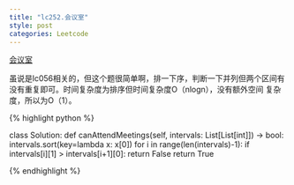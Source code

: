 ```yaml
---
title: "lc252.会议室"
style: post
categories: Leetcode
---
```


[会议室](https://leetcode-cn.com/problems/meeting-rooms/)

虽说是lc056相关的，但这个题很简单啊，排一下序，判断一下并列但两个区间有没有重复即可。时间复杂度为排序但时间复杂度O（nlogn），没有额外空间
复杂度，所以为O（1）。

{% highlight python %}

class Solution:
    def canAttendMeetings(self, intervals: List[List[int]]) -> bool:
        intervals.sort(key=lambda x: x[0])
        for i in range(len(intervals)-1):
            if intervals[i][1] > intervals[i+1][0]:
                return False
        return True

{% endhighlight %}